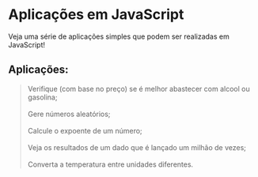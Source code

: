 # Aplicações em JavaScript
 Veja uma série de aplicações simples que podem ser realizadas em JavaScript!

 ## Aplicações: 
> Verifique (com base no preço) se é melhor abastecer com alcool ou gasolina; <br> <br>
> Gere números aleatórios; <br> <br>
> Calcule o expoente de um número; <br> <br>
> Veja os resultados de um dado que é lançado um milhão de vezes; <br> <br>
> Converta a temperatura entre unidades diferentes.
